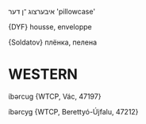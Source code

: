 איבערצוג
־ן
דער
'pillowcase'

{DYF}
housse, enveloppe

{Soldatov}
плёнка, пелена

WESTERN
========

ɩ́bərcug {WTCP, Vác, 47197}

íbərcyg {WTCP, Berettyó-Újfalu, 47212}